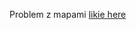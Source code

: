 Problem z mapami [likie here](https://discuss.grapheneos.org/d/15108-map-doesnt-show-in-app-because-google-play-services-are-updating/61)
